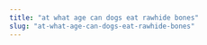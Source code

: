 ```yaml
---
title: "at what age can dogs eat rawhide bones"
slug: "at-what-age-can-dogs-eat-rawhide-bones"
---
```


